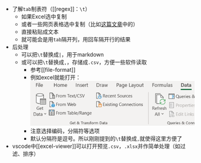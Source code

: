 - 了解`tab`制表符（[[regex]]：`\t`）
  - 如果Excel选中复制
  - 或者一些网页表格选中复制（比如[这篇文章](https://wires.onlinelibrary.wiley.com/doi/full/10.1002/wcms.1608#:~:text=Generative%20models%20offer%20a%20promising,that%20will%20satisfy%20those%20properties%3F)中的）
  - 直接粘贴成文本
  - 就可能会是用`tab`隔开列，用回车隔开行的结果
- 后处理
  - 可以把`\t`替换成`|`，用于markdown
  - 或可以把`\t`替换成`,`，存储成`.csv`，方便一些软件读取
    - 参考[[file-format]]
    - 例如excel就能打开：![](from-csv.png)
    - 注意选择编码，分隔符等选项
    - 默认分隔符是逗号。所以刚刚提到的`\t`替换成`,`就使得这里方便了
- vscode中[[excel-viewer]]可以打开预览`.csv`，`.xlsx`并作简单处理（如过滤、排序）